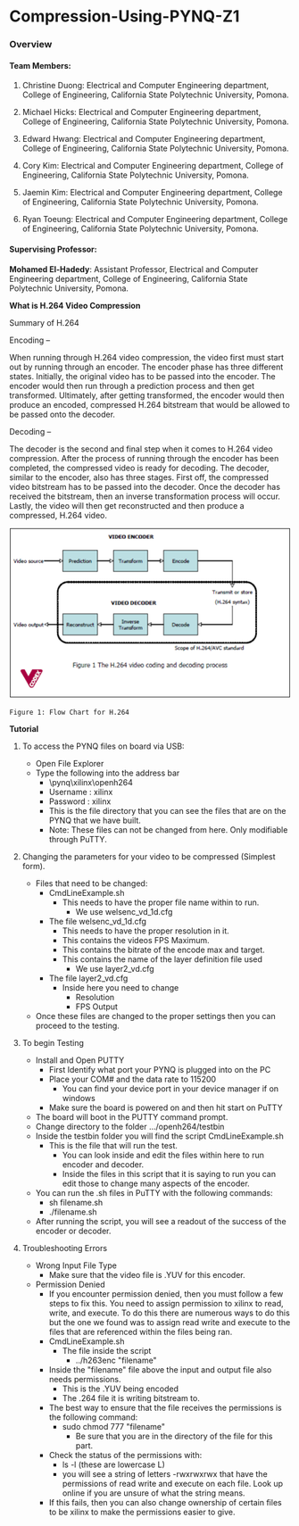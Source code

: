 # Compression-Using-PYNQ-Z1

### Overview


#### Team Members:

  1. Christine Duong: Electrical and Computer Engineering department, College of Engineering, California State Polytechnic University, Pomona.
  
  2. Michael Hicks: Electrical and Computer Engineering department, College of Engineering, California State Polytechnic University, Pomona.
  
  3. Edward Hwang: Electrical and Computer Engineering department, College of Engineering, California State Polytechnic University, Pomona.
  
  4. Cory Kim: Electrical and Computer Engineering department, College of Engineering, California State Polytechnic University, Pomona.
  
  5. Jaemin Kim: Electrical and Computer Engineering department, College of Engineering, California State Polytechnic University, Pomona.
  
  6. Ryan Toeung: Electrical and Computer Engineering department, College of Engineering, California State Polytechnic University, Pomona.

#### Supervising Professor:

**Mohamed El-Hadedy**: Assistant Professor, Electrical and Computer Engineering department, College of Engineering, California State Polytechnic University, Pomona.

**What is H.264 Video Compression**

Summary of H.264

Encoding –

When running through H.264 video compression, the video first must start out by running through an encoder. The encoder phase has three different states. Initially, the original video has to be passed into the encoder. The encoder would then run through a prediction process and then get transformed. Ultimately, after getting transformed, the encoder would then produce an encoded, compressed H.264 bitstream that would be allowed to be passed onto the decoder.

Decoding – 

The decoder is the second and final step when it comes to H.264 video compression. After the process of running through the encoder has been completed, the compressed video is ready for decoding. The decoder, similar to the encoder, also has three stages. First off, the compressed video bitstream has to be passed into the decoder. Once the decoder has received the bitstream, then an inverse transformation process will occur. Lastly, the video will then get reconstructed and then produce a compressed, H.264 video.

<p align="center">
<img src=https://github.com/Reconfigurable-Computing-CalPoly-Pomona/Compression-Using-PYNQ-Z1/blob/master/Source%20Code/Images/Flow.png>
														     
	Figure 1: Flow Chart for H.264
</p>

**Tutorial**

1. To access the PYNQ files on board via USB:
   - Open File Explorer
   - Type the following into the address bar
     - \\pynq\xilinx\openh264
     - Username : xilinx
     - Password : xilinx
     - This is the file directory that you can see the files that are on the PYNQ that we have built.
     - Note: These files can not be changed from here. Only modifiable through PuTTY.


2. Changing the parameters for your video to be compressed (Simplest form).
   - Files that need to be changed:
     - CmdLineExample.sh
       - This needs to have the proper file name within to run.
         - We use welsenc\_vd\_1d.cfg
     - The file welsenc\_vd\_1d.cfg
       - This needs to have the proper resolution in it.
       - This contains the videos FPS Maximum.
       - This contains the bitrate of the encode max and target.
       - This contains the name of the layer definition file used
         - We use layer2\_vd.cfg
     - The file layer2\_vd.cfg
       - Inside here you need to change
         - Resolution
         - FPS Output
   - Once these files are changed to the proper settings then you can proceed to the testing.

3. To begin Testing
   - Install and Open PUTTY
     - First Identify what port your PYNQ is plugged into on the PC
     - Place your COM# and the data rate to 115200
       - You can find your device port in your device manager if on windows
     - Make sure the board is powered on and then hit start on PuTTY
   - The board will boot in the PUTTY command prompt.
   - Change directory to the folder …/openh264/testbin
   - Inside the testbin folder you will find the script CmdLineExample.sh
     - This is the file that will run the test.
       - You can look inside and edit the files within here to run encoder and decoder.
       - Inside the files in this script that it is saying to run you can edit those to change many aspects of the encoder.
   - You can run the .sh files in PuTTY with the following commands:
     - sh filename.sh
     - ./filename.sh
   - After running the script, you will see a readout of the success of the encoder or decoder.

4. Troubleshooting Errors
   - Wrong Input File Type
     - Make sure that the video file is .YUV for this encoder.
   - Permission Denied
     - If you encounter permission denied, then you must follow a few steps to fix this. You need to assign permission to xilinx to read, write, and execute. To do this there are numerous ways to do this but the one we found was to assign read write and execute to the files that are referenced within the files being ran.
     - CmdLineExample.sh
       - The file inside the script
         - ../h263enc &quot;filename&quot;
     - Inside the &quot;filename&quot; file above the input and output file also needs permissions.
       - This is the .YUV being encoded
       - The .264 file it is writing bitstream to.
     - The best way to ensure that the file receives the permissions is the following command:
       - sudo chmod 777 &quot;filename&quot;
         - Be sure that you are in the directory of the file for this part.
     - Check the status of the permissions with:
       - ls -l (these are lowercase L)
       - you will see a string of letters -rwxrwxrwx that have the permissions of read write and execute on each file. Look up online if you are unsure of what the string means.
     - If this fails, then you can also change ownership of certain files to be xilinx to make the permissions easier to give.
